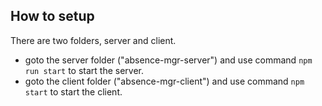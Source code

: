 ## How to setup

There are two folders, server and client.

- goto the server folder ("absence-mgr-server") and use command `npm run start` to start the server.
- goto the client folder ("absence-mgr-client") and use command `npm start` to start the client.


